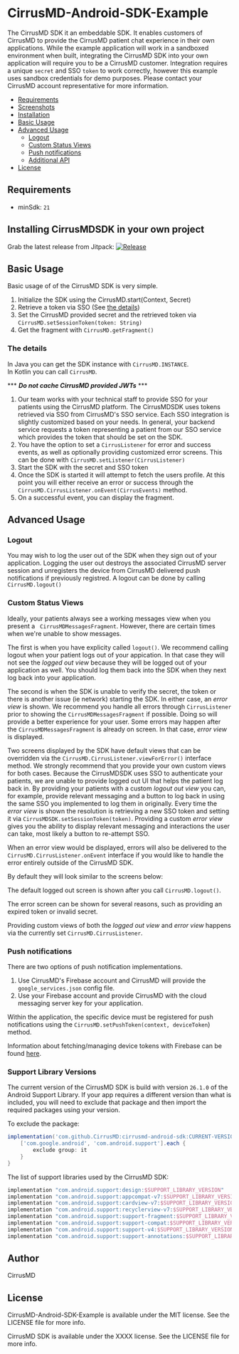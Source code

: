 # CirrusMD-Android-SDK-Example
The CirrusMD SDK it an embeddable SDK. It enables customers of CirrusMD to provide the CirrusMD patient chat experience in their own applications. While the example application will work in a sandboxed environment when built, integrating the CirrusMD SDK into your own application will require you to be a CirrusMD customer. Integration requires a unique `secret` and SSO `token` to work correctly, however this example uses sandbox credentials for demo purposes. Please contact your CirrusMD account representative for more information.

- [Requirements](#requirements)
- [Screenshots](https://github.com/CirrusMD/CirrusMD-Android-SDK-Example/wiki/Screenshots)
- [Installation](#installing-cirrusmdsdk-in-your-own-project)
- [Basic Usage](#basic-usage)
- [Advanced Usage](#advanced-usage)
  - [Logout](#logout)
  - [Custom Status Views](#custom-status-views)
  - [Push notifications](#push-notifications)
  - [Additional API](#additional-api)
- [License](#license)

## Requirements
- minSdk: `21`

## Installing CirrusMDSDK in your own project
Grab the latest release from Jitpack:
[![Release](https://jitpack.io/v/CirrusMD/cirrusmd-android-sdk.svg)](https://jitpack.io/#CirrusMD/cirrusmd-android-sdk)

## Basic Usage

Basic usage of of the CirrusMD SDK is very simple.
1. Initialize the SDK using the CirrusMD.start(Context, Secret)
1. Retrieve a token via SSO (See [the details](#the-details))
1. Set the CirrusMD provided secret and the retrieved token via `CirrusMD.setSessionToken(token: String)`
1. Get the fragment with `CirrusMD.getFragment()`

### The details

In Java you can get the SDK instance with `CirrusMD.INSTANCE`.  
In Kotlin you can call `CirrusMD`.

*** **_Do not cache CirrusMD provided JWTs_** ***

1. Our team works with your technical staff to provide SSO for your patients using the CirrusMD platform. The CirrusMDSDK uses tokens retrieved via SSO from CirrusMD's SSO service. Each SSO integration is slightly customized based on your needs. In general, your backend service requests a token representing a patient from our SSO service which provides the token that should be set on the SDK.
2. You have the option to set a `CirrusListener` for error and success events, as well as optionally providing customized error screens. This can be done with `CirrusMD.setListener(CirrusListener)`
3. Start the SDK with the secret and SSO token
4. Once the SDK is started it will attempt to fetch the users profile. At this point you will either receive an error or success through the `CirrusMD.CirrusListener.onEvent(CirrusEvents)` method.
5. On a successful event, you can display the fragment.

## Advanced Usage

### Logout

You may wish to log the user out of the SDK when they sign out of your application. Logging the user out destroys the associated CirrusMD server session and unregisters the device from CirrusMD delivered push notifications if previously registred. A logout can be done by calling `CirrusMD.logout()`

### Custom Status Views

Ideally, your patients always see a working messages view when you present a ` CirrusMDMessagesFragment`. However, there are certain times when we're unable to show messages.

The first is when you have explicity called `logout()`. We recommend calling logout when your patient logs out of your appication. In that case they will not see the _logged out view_ because they will be logged out of your application as well. You should log them back into the SDK when they next log back into your application.

The second is when the SDK is unable to verify the secret, the token or there is another issue (ie network) starting the SDK. In either case, an _error view_  is shown. We recommend you handle all errors through `CirrusListener` prior to showing the `CirrusMDMessagesFragment` if possible. Doing so will provide a better experience for your user. Some errors may happen after the `CirrusMDMessagesFragment` is already on screen. In that case, _error view_ is displayed.

Two screens displayed by the SDK have default views that can be overridden via the `CirrusMD.CirrusListener.viewForError()` interface method. We strongly recommend that you provide your own custom views for both cases. Because the CirrusMDSDK uses SSO to authenticate your patients, we are unable to provide logged out UI that helps the patient log back in. By providing your patients with a custom _logout out view_ you can, for example, provide relevant messaging and a button to log back in using the same SSO you implemented to log them in originally. Every time the _error view_ is shown the resolution is retrieving a new SSO token and setting it via `CirrusMDSDK.setSessionToken(token)`. Providing a custom _error view_ gives you the ability to display relevant messaging and interactions the user can take, most likely a button to re-attempt SSO.

When an error view would be displayed, errors will also be delivered to the `CirrusMD.CirrusListener.onEvent` interface if you would like to handle the error entirely outside of the CirrusMD SDK.

By default they will look similar to the screens below:

The default logged out screen is shown after you call `CirrusMD.logout()`.

The error screen can be shown for several reasons, such as providing an expired token or invalid secret.

Providing custom views of both the _logged out view_ and _error view_ happens via the currently set `CirrusMD.CirrusListener`.

### Push notifications
There are two options of push notification implementations.

1. Use CirrusMD's Firebase account and CirrusMD will provide the `google_services.json` config file.
2. Use your Firebase account and provide CirrusMD with the cloud messaging server key for your application.

Within the application, the specific device must be registered for push notifications using the `CirrusMD.setPushToken(context, deviceToken`) method. 

Information about fetching/managing device tokens with Firebase can be found [here](https://firebase.google.com/docs/cloud-messaging/android/client).

### Support Library Versions

The current version of the CirrusMD SDK is build with version `26.1.0` of the Android Support Library. If your app requires a different version than what is included, you will need to exclude that package and then import the required packages using your version.

To exclude the package:
```groovy
implementation('com.github.CirrusMD:cirrusmd-android-sdk:CURRENT-VERSION') {
    ['com.google.android', 'com.android.support'].each {
        exclude group: it
    }
}
```

The list of support libraries used by the CirrusMD SDK:
```groovy
implementation "com.android.support:design:$SUPPORT_LIBRARY_VERSION"
implementation "com.android.support:appcompat-v7:$SUPPORT_LIBRARY_VERSION"
implementation "com.android.support:cardview-v7:$SUPPORT_LIBRARY_VERSION"
implementation "com.android.support:recyclerview-v7:$SUPPORT_LIBRARY_VERSION"
implementation "com.android.support:support-fragment:$SUPPORT_LIBRARY_VERSION"
implementation "com.android.support:support-compat:$SUPPORT_LIBRARY_VERSION"
implementation "com.android.support:support-v4:$SUPPORT_LIBRARY_VERSION"
implementation "com.android.support:support-annotations:$SUPPORT_LIBRARY_VERSION"
```

## Author

CirrusMD

## License

CirrusMD-Android-SDK-Example is available under the MIT license. See the LICENSE file for more info.

CirrusMD SDK is available under the XXXX license. See the LICENSE file for more info.
